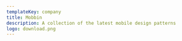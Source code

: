```yaml
---
templateKey: company
title: Mobbin
description: A collection of the latest mobile design patterns
logo: download.png
---
```

